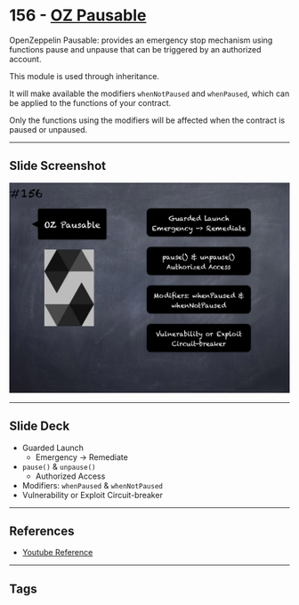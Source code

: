 # 156 - [OZ Pausable](OZ%20Pausable.md)
OpenZeppelin Pausable: provides an emergency stop mechanism using functions pause and unpause that can be triggered by an authorized account. 

This module is used through inheritance. 

It will make available the modifiers `whenNotPaused` and `whenPaused`, which can be applied to the functions of your contract. 

Only the functions using the modifiers will be affected when the contract is paused or unpaused.
___
## Slide Screenshot
![156.png](../images/solidity201/156.png)
___
## Slide Deck
- Guarded Launch
	- Emergency -> Remediate
- `pause()` & `unpause()`
	- Authorized Access
- Modifiers: `whenPaused` & `whenNotPaused`
- Vulnerability or Exploit Circuit-breaker
___
## References
- [Youtube Reference](https://youtu.be/C0zBhTgppLQ?t=1775)
___
## Tags